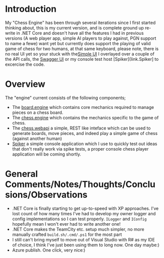 ﻿# Introduction
My "Chess Engine" has been through several iterations since I first started thinking about, this is my current version, and is complete ground up re-write in .NET Core and doesn't have all the features I had in previous versions (A web player app, simple AI players to play against, PGN support to name a fewe) want yet but currently does support the playing of valid game of chess for two humans, at that same keyboard, please note, there is no real UI yet so your stuck with the[Simple UI][link.chess.webapi.index.live] I overlayed over a couple of the API calls, the [Swagger UI][link.swaggerui] or my console test host [Spiker](link.Spiker] to excercise the code.

# Overview
The "engine" current consists of the following components;

* The [board.engine][link.board.engine] which contains core mechanics required to manage pieces on a chess board.
* The [chess.engine][link.chess.engine] which contains the mechanics specific to the game of chess.
* The [chess.webapi][link.chess.webapi] a simple, REST like inteface which can be used to generate boards, move pieces, and indeed play a simple game of chess (against another human)
* [Spiker][link.Spiker] a simple console application which I use to quickly test out ideas that don't really work via spike tests, a proper console chess player application will be coming shortly.

# General Comments/Notes/Thoughts/Conclusions/Observations


* .NET Core is finally starting to get up-to-speed with XP approaches. I've lost count of how many times I've had to develop my owner logger and config implementations so I can test properly. `ILogger` and `IConfig` hopefully mean I won't ever had to write another one!
* .NET Core makes the TeamCity etc. setup much simpler, no more manually crafted `build.sh/.cmd/.ps1` for the most part
* I still can't bring myself to move out of Visual Studio with R# as my IDE of choice, I think I've just been using them to long now. One day maybe:)
* Azure publish. One click, very nice:) 

[link.swaggerui]: https://chess-web-api.azurewebsites.net/swagger/index.html
[link.chess.webapi.index.live]: https://chess-web-api.azurewebsites.net/staticfiles/index.html
[link.Spiker]: /src/spiker

[link.board.engine]: /src/board.engine
[link.chess.engine]: /src/chess.engine
[link.chess.webapi]: /src/chess.webapi


